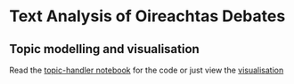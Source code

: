 # Text Analysis of Oireachtas Debates


## Topic modelling and visualisation

Read the [topic-handler notebook](topic-handler.ipynb) for the code or just view the [visualisation](https://rawgit.com/stephenrigney/debates/a9e85c5091960b3e28716245d39042258f9641c9/banking_lda.html)
